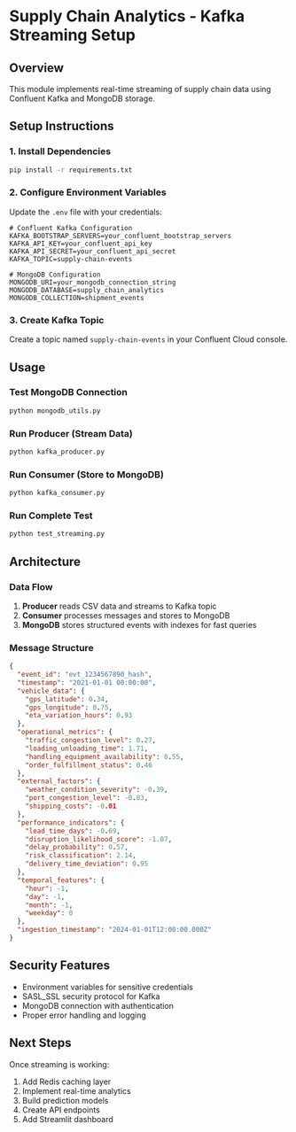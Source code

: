# Supply Chain Analytics - Kafka Streaming Setup

## Overview
This module implements real-time streaming of supply chain data using Confluent Kafka and MongoDB storage.

## Setup Instructions

### 1. Install Dependencies
```bash
pip install -r requirements.txt
```

### 2. Configure Environment Variables
Update the `.env` file with your credentials:

```env
# Confluent Kafka Configuration
KAFKA_BOOTSTRAP_SERVERS=your_confluent_bootstrap_servers
KAFKA_API_KEY=your_confluent_api_key
KAFKA_API_SECRET=your_confluent_api_secret
KAFKA_TOPIC=supply-chain-events

# MongoDB Configuration
MONGODB_URI=your_mongodb_connection_string
MONGODB_DATABASE=supply_chain_analytics
MONGODB_COLLECTION=shipment_events
```

### 3. Create Kafka Topic
Create a topic named `supply-chain-events` in your Confluent Cloud console.

## Usage

### Test MongoDB Connection
```bash
python mongodb_utils.py
```

### Run Producer (Stream Data)
```bash
python kafka_producer.py
```

### Run Consumer (Store to MongoDB)
```bash
python kafka_consumer.py
```

### Run Complete Test
```bash
python test_streaming.py
```

## Architecture

### Data Flow
1. **Producer** reads CSV data and streams to Kafka topic
2. **Consumer** processes messages and stores to MongoDB
3. **MongoDB** stores structured events with indexes for fast queries

### Message Structure
```json
{
  "event_id": "evt_1234567890_hash",
  "timestamp": "2021-01-01 00:00:00",
  "vehicle_data": {
    "gps_latitude": 0.34,
    "gps_longitude": 0.75,
    "eta_variation_hours": 0.93
  },
  "operational_metrics": {
    "traffic_congestion_level": 0.27,
    "loading_unloading_time": 1.71,
    "handling_equipment_availability": 0.55,
    "order_fulfillment_status": 0.46
  },
  "external_factors": {
    "weather_condition_severity": -0.39,
    "port_congestion_level": -0.83,
    "shipping_costs": -0.01
  },
  "performance_indicators": {
    "lead_time_days": -0.69,
    "disruption_likelihood_score": -1.07,
    "delay_probability": 0.57,
    "risk_classification": 2.14,
    "delivery_time_deviation": 0.95
  },
  "temporal_features": {
    "hour": -1,
    "day": -1,
    "month": -1,
    "weekday": 0
  },
  "ingestion_timestamp": "2024-01-01T12:00:00.000Z"
}
```

## Security Features
- Environment variables for sensitive credentials
- SASL_SSL security protocol for Kafka
- MongoDB connection with authentication
- Proper error handling and logging

## Next Steps
Once streaming is working:
1. Add Redis caching layer
2. Implement real-time analytics
3. Build prediction models
4. Create API endpoints
5. Add Streamlit dashboard